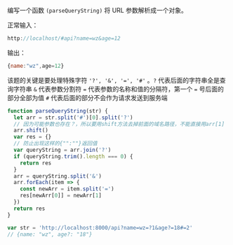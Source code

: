 编写一个函数 `(parseQueryString)` 将 URL 参数解析成一个对象。

正常输入：
```js
http://localhost/#api?name=wz&age=12
```

输出：
```js
{name:"wz",age=12}
```


该题的关键是要处理特殊字符 `'?', '&', '=', '#'` 。`?` 代表后面的字符串全是查询字符串 `&` 代表参数分割符 `=` 代表参数的名称和值的分隔符，第一个 `=` 号后面的部分全部为值 `#` 代表后面的部分不会作为请求发送到服务端

```js
function parseQueryString(str) {
  let arr = str.split('#')[0].split('?')
  // 因为可能参数也存在？，所以要用shift方法去掉前面的域名路径，不能直接用arr[1]
  arr.shift()
  var res = {}
  // 防止出现这样的{"":""}返回值
  var queryString = arr.join('?')
  if (queryString.trim().length === 0) {
    return res
  }
  arr = queryString.split('&')
  arr.forEach(item => {
    const newArr = item.split('=')
    res[newArr[0]] = newArr[1]
  })
  return res
}

var str = 'http://localhost:8000/api?name=wz=?1&age?=18#=2'
// {name: "wz", age?: "18"}
```

